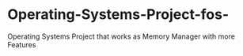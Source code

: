 # Operating-Systems-Project-fos-
Operating Systems Project that works as Memory Manager with more Features
